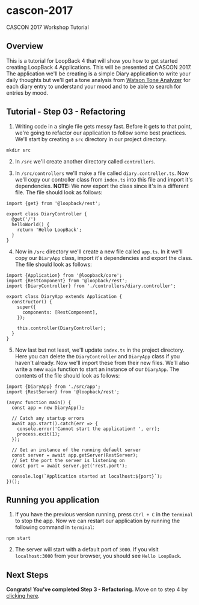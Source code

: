 # cascon-2017
CASCON 2017 Workshop Tutorial

## Overview
This is a tutorial for LoopBack 4 that will show you how to get started creating LoopBack 4 Applications. This will be presented at CASCON 2017. The application we'll be creating is a simple Diary application to write your daily thoughts but we'll get a tone analysis from [Watson Tone Analyzer](https://www.ibm.com/watson/services/tone-analyzer/) for each diary entry to understand your mood and to be able to search for entries by mood.

## Tutorial - Step 03 - Refactoring
1. Writing code in a single file gets messy fast. Before it gets to that point, we're going to refactor our application to follow some best practices. We'll start by creating a `src` directory in our project directory.

```
mkdir src
```

2. In `/src` we'll create another directory called `controllers`.

3. In `/src/controllers` we'll make a file called `diary.controller.ts`. Now we'll copy our controller class from `index.ts` into this file and import it's dependencies. __NOTE:__ We now export the class since it's in a different file. The file should look as follows:

```
import {get} from '@loopback/rest';

export class DiaryController {
  @get('/')
  helloWorld() {
    return 'Hello LoopBack';
  }
}
```

4. Now in `/src` directory we'll create a new file called `app.ts`. In it we'll copy our `DiaryApp` class, import it's dependencies and export the class. The file should look as follows:

```
import {Application} from '@loopback/core';
import {RestComponent} from '@loopback/rest';
import {DiaryController} from './controllers/diary.controller';

export class DiaryApp extends Application {
  constructor() {
    super({
      components: [RestComponent],
    });

    this.controller(DiaryController);
  }
}
```

5. Now last but not least, we'll update `index.ts` in the project directory. Here you can delete the `DiaryController` and `DiaryApp` class if you haven't already. Now we'll import these from their new files. We'll also write a new `main` function to start an instance of our `DiaryApp`. The contents of the file should look as follows:

```
import {DiaryApp} from './src/app';
import {RestServer} from '@loopback/rest';

(async function main() {
  const app = new DiaryApp();

  // Catch any startup errors
  await app.start().catch(err => {
    console.error('Cannot start the application! ', err);
    process.exit(1);
  });

  // Get an instance of the running default server
  const server = await app.getServer(RestServer);
  // Get the port the server is listening on
  const port = await server.get('rest.port');

  console.log(`Application started at localhost:${port}`);
})();
```

## Running you application
1. If you have the previous version running, press `Ctrl + C` in the `terminal` to stop the app. Now we can restart our application by running the following command in `terminal`:

```
npm start
```

2. The server will start with a default port of `3000`. If you visit `localhost:3000` from your browser, you should see `Hello LoopBack`.

## Next Steps
__Congrats! You've completed Step 3 - Refactoring.__ Move on to step 4 by [clicking here](https://github.com/virkt25/cascon-2017/tree/step-04).
